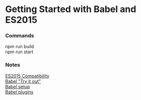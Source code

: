 # Getting Started with Babel and ES2015

### Commands
npm run build  
npm run start

### Notes
[ES2015 Compatibility](https://kangax.github.io/compat-table/es6/)  
[Babel "Try it out"](http://babeljs.io/repl/)  
[Babel setup](http://babeljs.io/docs/setup/)  
[Babel plugins](http://babeljs.io/docs/plugins/)
